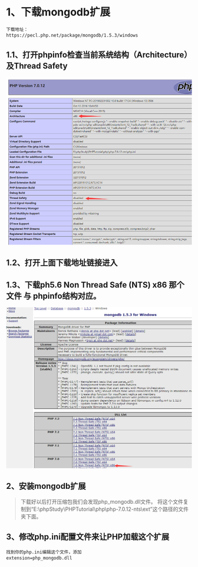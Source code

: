 # 1、下载mongodb扩展
```
下载地址：
https://pecl.php.net/package/mongodb/1.5.3/windows
```
## 1.1、打开phpinfo检查当前系统结构（Architecture）及Thread Safety
![php_mongodb_0.png](php_mongodb_0.png)
## 1.2、打开上面下载地址链接进入

## 1.3、下载ph5.6 Non Thread Safe (NTS) x86 那个文件 与 phpinfo结构对应。
![php_mongodb_1.png](php_mongodb_1.png)

## 2、安装mongodb扩展

>下载好以后打开压缩包我们会发现php_mongodb.dll文件。
>将这个文件复制到“E:\phpStudy\PHPTutorial\php\php-7.0.12-nts\ext”这个路径的文件夹下面。

## 3、修改php.ini配置文件来让PHP加载这个扩展
```
找到你的php.ini编辑这个文件，添加
extension=php_mongodb.dll
```
